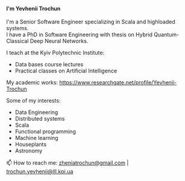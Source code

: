 #### I'm Yevhenii Trochun 
  
I'm a Senior Software Engineer specializing in Scala and highloaded systems.  
I have a PhD in Software Engineering with thesis on Hybrid Quantum-Classical Deep Neural Networks.

I teach at the Kyiv Polytechnic Institute:  
  - Data bases course lectures  
  - Practical classes on Artificial Intelligence  
  
My academic works: https://www.researchgate.net/profile/Yevhenii-Trochun  
  
Some of my interests:  
  - Data Engineering  
  - Distributed systems  
  - Scala  
  - Functional programming  
  - Machine learning  
  - Houseplants  
  - Astronomy  

📫 How to reach me: zheniatrochun@gmail.com | trochun.yevhenii@lll.kpi.ua  

